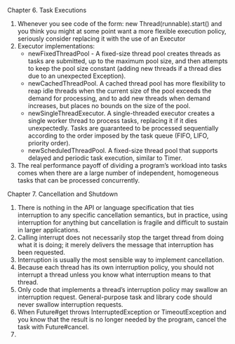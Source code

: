 Chapter 6. Task Executions
1. Whenever you see code of the form: new Thread(runnable).start() and you think you might at some point want a more flexible execution policy, seriously consider replacing it with the use of an Executor
2. Executor implementations:
   * newFixedThreadPool - A fixed-size thread pool creates threads as tasks are submitted, up to the maximum pool size, and then attempts to keep the pool size constant (adding new threads if a thread dies due to an unexpected Exception).
   * newCachedThreadPool. A cached thread pool has more flexibility to reap idle threads when the current size of the pool exceeds the demand for processing, and to add new threads when demand increases, but places no bounds on the size of the pool.
   * newSingleThreadExecutor. A single-threaded executor creates a single worker thread to process tasks, replacing it if it dies unexpectedly. Tasks are guaranteed to be processed sequentially according to the order imposed by the task queue (FIFO, LIFO, priority order).
   * newScheduledThreadPool. A fixed-size thread pool that supports delayed and periodic task execution, similar to Timer.
3. The real performance payoff of dividing a program’s workload into tasks comes when there are a large number of independent, homogeneous tasks that can be processed concurrently.

Chapter 7. Cancellation and Shutdown
1. There is nothing in the API or language specification that ties interruption to any specific cancellation semantics, but in practice, using interruption for anything but cancellation is fragile and difficult to sustain in larger applications.
2. Calling interrupt does not necessarily stop the target thread from doing what it is doing; it merely delivers the message that interruption has been requested.
3. Interruption is usually the most sensible way to implement cancellation.
4. Because each thread has its own interruption policy, you should not interrupt a thread unless you know what interruption means to that thread.
5. Only code that implements a thread’s interruption policy may swallow an interruption request. General-purpose task and library code should never swallow interruption requests.
6. When Future#get throws InterruptedException or TimeoutException and you know that the result is no longer needed by the program, cancel the task with Future#cancel.
7. 